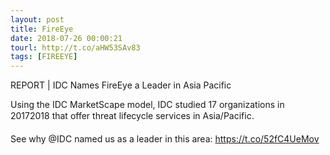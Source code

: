 ```yaml
---
layout: post
title: FireEye
date: 2018-07-26 00:00:21
tourl: http://t.co/aHW53SAv83
tags: [FIREEYE]
---
```

REPORT | IDC Names FireEye a Leader in Asia Pacific

Using the IDC MarketScape model, IDC studied 17 organizations in 20172018 that offer threat lifecycle services in Asia/Pacific.

See why @IDC named us as a leader in this area: https://t.co/52fC4UeMov
